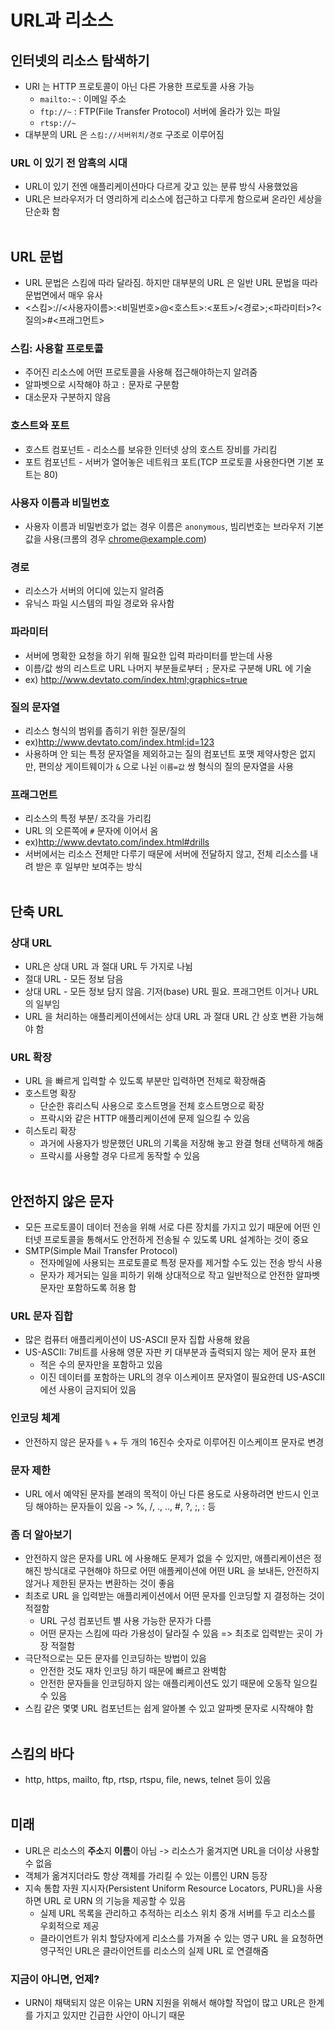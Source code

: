 # URL과 리소스
## 인터넷의 리소스 탐색하기
* URI 는 HTTP 프로토콜이 아닌 다른 가용한 프로토콜 사용 가능
  * `mailto:~` : 이메일 주소
  * `ftp://~` : FTP(File Transfer Protocol) 서버에 올라가 있는 파일
  * `rtsp://~`
* 대부분의 URL 은 `스킴://서버위치/경로` 구조로 이루어짐

### URL 이 있기 전 암흑의 시대
* URL이 있기 전엔 애플리케이션마다 다르게 갖고 있는 분류 방식 사용했었음
* URL은 브라우저가 더 영리하게 리소스에 접근하고 다루게 함으로써 온라인 세상을 단순화 함
<br/><br/>

## URL 문법
* URL 문법은 스킴에 따라 달라짐. 하지만 대부분의 URL 은 일반 URL 문법을 따라 문법면에서 매우 유사
* <스킴>://<사용자이름>:<비밀번호>@<호스트>:<포트>/<경로>;<파라미터>?<질의>#<프래그먼트>

### 스킴: 사용할 프로토콜
* 주어진 리소스에 어떤 프로토콜을 사용해 접근해야하는지 알려줌
* 알파벳으로 시작해야 하고 `:` 문자로 구분함
* 대소문자 구분하지 않음

### 호스트와 포트
* 호스트 컴포넌트 - 리소스를 보유한 인터넷 상의 호스트 장비를 가리킴
* 포트 컴포넌트 - 서버가 열어놓은 네트워크 포트(TCP 프로토콜 사용한다면 기본 포트는 80)

### 사용자 이름과 비밀번호
* 사용자 이름과 비밀번호가 없는 경우 이름은 `anonymous`, 빔리번호는 브라우저 기본값을 사용(크롬의 경우 chrome@example.com)

### 경로
* 리소스가 서버의 어디에 있는지 알려줌
* 유닉스 파일 시스템의 파일 경로와 유사함

### 파라미터
* 서버에 명확한 요청을 하기 위해 필요한 입력 파라미터를 받는데 사용
* 이름/값 쌍의 리스트로 URL 나머지 부분들로부터 `;` 문자로 구분해 URL 에 기술
* ex) http://www.devtato.com/index.html;graphics=true

### 질의 문자열
* 리소스 형식의 범위를 좁히기 위한 질문/질의
* ex)http://www.devtato.com/index.html;id=123
* 사용하며 안 되는 특정 문자열을 제외하고는 질의 컴포넌트 포맷 제약사항은 없지만, 편의상 게이트웨이가 `&` 으로 나뉜 `이름=값` 쌍 형식의 질의 문자열을 사용

### 프래그먼트
* 리소스의 특정 부분/ 조각을 가리킴
* URL 의 오른쪽에 `#` 문자에 이어서 옴
* ex)http://www.devtato.com/index.html#drills
* 서버에서는 리소스 전체만 다루기 때문에 서버에 전달하지 않고, 전체 리소스를 내려 받은 후 일부만 보여주는 방식
<br/><br/>

## 단축 URL
### 상대 URL
* URL은 상대 URL 과 절대 URL 두 가지로 나뉨
* 절대 URL - 모든 정보 담음
* 상대 URL - 모든 정보 담지 않음. 기저(base) URL 필요. 프래그먼트 이거나 URL 의 일부임
* URL 을 처리하는 애플리케이션에서는 상대 URL 과 절대 URL 간 상호 변환 가능해야 함

### URL 확장
* URL 을 빠르게 입력할 수 있도록 부분만 입력하면 전체로 확장해줌
* 호스트명 확장
  * 단순한 휴리스틱 사용으로 호스트명을 전체 호스트명으로 확장
  * 프락시와 같은 HTTP 애플리케이션에 문제 일으킬 수 있음
* 히스토리 확장
  * 과거에 사용자가 방문했던 URL의 기록을 저장해 놓고 완결 형태 선택하게 해줌
  * 프락시를 사용할 경우 다르게 동작할 수 있음
<br/><br/>

## 안전하지 않은 문자
* 모든 프로토콜이 데이터 전송을 위해 서로 다른 장치를 가지고 있기 때문에 어떤 인터넷 프로토콜을 통해서도 안전하게 전송될 수 있도록 URL 설계하는 것이 중요
* SMTP(Simple Mail Transfer Protocol)
  * 전자메일에 사용되는 프로토콜로 특정 문자를 제거할 수도 있는 전송 방식 사용
  * 문자가 제거되는 일을 피하기 위해 상대적으로 작고 일반적으로 안전한 알파벳 문자만 포함하도록 허용 함

### URL 문자 집합
* 많은 컴퓨터 애플리케이션이 US-ASCII 문자 집합 사용해 왔음
* US-ASCII: 7비트를 사용해 영문 자판 키 대부분과 출력되지 않는 제어 문자 표현
  * 적은 수의 문자만을 포함하고 있음
  * 이진 데이터를 포함하는 URL의 경우 이스케이프 문자열이 필요한데 US-ASCII 에선 사용이 금지되어 있음

### 인코딩 체계
* 안전하지 않은 문자를 `%` + 두 개의 16진수 숫자로 이루어진 이스케이프 문자로 변경

### 문자 제한
* URL 에서 예약된 문자를 본래의 목적이 아닌 다른 용도로 사용하려면 반드시 인코딩 해야하는 문자들이 있음 -> %, /, ., .., #, ?, ;, : 등

### 좀 더 알아보기
* 안전하지 않은 문자를 URL 에 사용해도 문제가 없을 수 있지만, 애플리케이션은 정해진 방식대로 구현해야 하므로 어떤 애플케이션에 어떤 URL 을 보내든, 안전하지 않거나 제한된 문자는 변환하는 것이 좋음
* 최초로 URL 을 입력받는 애플리케이션에서 어떤 문자를 인코딩할 지 결정하는 것이 적절함
  * URL 구성 컴포넌트 별 사용 가능한 문자가 다름
  * 어떤 문자는 스킴에 따라 가용성이 달라질 수 있음
  => 최초로 입력받는 곳이 가장 적절함
* 극단적으로는 모든 문자를 인코딩하는 방법이 있음
  * 안전한 것도 재차 인코딩 하기 때문에 빠르고 완벽함
  * 안전한 문자들을 인코딩하지 않는 애플리케이션도 있기 때문에 오동작 일으킬 수 있음
* 스킴 같은 몇몇 URL 컴포넌트는 쉽게 알아볼 수 있고 알파벳 문자로 시작해야 함
<br/><br/>

## 스킴의 바다
* http, https, mailto, ftp, rtsp, rtspu, file, news, telnet 등이 있음
<br/><br/>

## 미래
* URL은 리소스의 **주소**지 **이름**이 아님 -> 리소스가 옮겨지면 URL을 더이상 사용할 수 없음
* 객체가 옮겨지더라도 항상 객체를 가리킬 수 있는 이름인 URN 등장
* 지속 통합 자원 지시자(Persistent Uniform Resource Locators, PURL)을 사용하면 URL 로 URN 의 기능을 제공할 수 있음
  * 실제 URL 목록을 관리하고 추적하는 리소스 위치 중개 서버를 두고 리소스를 우회적으로 제공
  * 클라이언트가 위치 할당자에게 리소스를 가져올 수 있는 영구 URL 을 요청하면 영구적인 URL은 클라이언트를 리소스의 실제 URL 로 연결해줌

### 지금이 아니면, 언제?
* URN이 채택되지 않은 이유는 URN 지원을 위해서 해야할 작업이 많고 URL은 한계를 가지고 있지만 긴급한 사안이 아니기 때문

